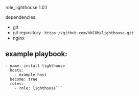 role_lighthouse 1.0.1


dependencies:
- git
- git repository ``` https://github.com/VKCOM/lighthouse.git```
- nginx

## example playbook:
```
- name: install lighthouse
  hosts:
    - example_host
  become: true
  roles:
    - role: lighthouse``` 